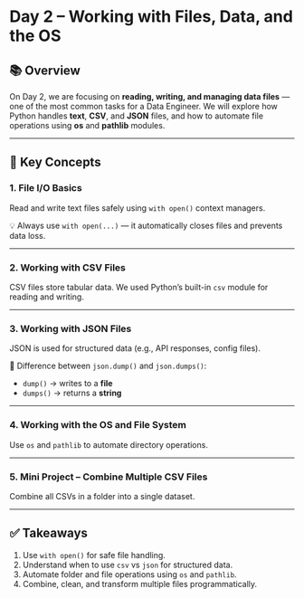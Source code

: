# Day 2 – Working with Files, Data, and the OS

## 📚 Overview

On Day 2, we are focusing on **reading, writing, and managing data files** — one of the most common tasks for a Data Engineer.
We will explore how Python handles **text**, **CSV**, and **JSON** files, and how to automate file operations using **os** and **pathlib** modules.

---

## 🧠 Key Concepts

### 1. File I/O Basics

Read and write text files safely using `with open()` context managers.

💡 Always use `with open(...)` — it automatically closes files and prevents data loss.

---

### 2. Working with CSV Files

CSV files store tabular data.
We used Python’s built-in `csv` module for reading and writing.

---

### 3. Working with JSON Files

JSON is used for structured data (e.g., API responses, config files).

🧩 Difference between `json.dump()` and `json.dumps()`:

* `dump()` → writes to a **file**
* `dumps()` → returns a **string**

---

### 4. Working with the OS and File System

Use `os` and `pathlib` to automate directory operations.

---

### 5. Mini Project – Combine Multiple CSV Files

Combine all CSVs in a folder into a single dataset.

---

## ✅ Takeaways

1. Use `with open()` for safe file handling.
2. Understand when to use `csv` vs `json` for structured data.
3. Automate folder and file operations using `os` and `pathlib`.
4. Combine, clean, and transform multiple files programmatically.

